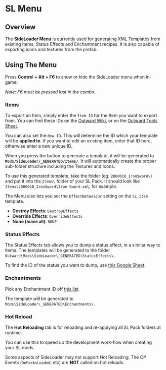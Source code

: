 # SL Menu

## Overview
The <b>SideLoader Menu</b> is currently used for generating XML Templates from existing Items, Status Effects and Enchantment recipes. It is also capable of exporting icons and textures from the prefab.

## Using The Menu

Press <b>Control + Alt + F6</b> to show or hide the SideLoader menu when in-game.

<i>Note: F6 must be pressed last in the combo.</i>

### Items

To export an Item, simply enter the `Item ID` for the Item you want to export from. You can find these IDs on the [Outward Wiki](https://outward.gamepedia.com), or on the [Outward Tools Sheet](https://docs.google.com/spreadsheets/d/1btxPTmgeRqjhqC5dwpPXWd49-_tX_OVLN1Uvwv525K4/edit#gid=673914692).

You can also set the `New ID`. This will determine the ID which your template will be <b>applied to</b>. If you want to edit an existing item, enter that ID here, otherwise enter a new unique ID.

When you press the button to generate a template, it will be generated to <b>`Mods/SideLoader/_GENERATED/Items/`</b>. It will automatically create the proper sub-folder structure including the Textures and Icons.

To use this generated template, take the folder (eg. `2000010_IronSword\`) and put it into the `Items\` folder of your SL Pack. It should look like `Items\2000010_IronSword\Iron Sword.xml`, for example.

The Menu also lets you set the `EffectBehaviour` setting on the `SL_Item` template.

* <b>Destroy Effects</b>: `DestroyEffects`
* <b>Override Effects</b>: `OverrideEffects`
* <b>None (leave all)</b>: `NONE`

### Status Effects

The Status Effects tab allows you to dump a status effect, in a similar way to items. The templates will be generated to the folder `Outward\Mods\SideLoader\_GENERATED\StatusEffects\`.

To find the ID of the status you want to dump, use [this Google Sheet](https://docs.google.com/spreadsheets/d/1btxPTmgeRqjhqC5dwpPXWd49-_tX_OVLN1Uvwv525K4/edit#gid=1969601658).

### Enchantments

Pick any Enchantment ID off [this list](https://github.com/sinaioutlander/Outward-SideLoader/blob/master/Resources/Enchantments.txt).

The template will be generated to `Mods\SideLoader\_GENERATED\Enchantments\`.

### Hot Reload

The <b>Hot Reloading</b> tab is for reloading and re-applying all SL Pack folders at runtime.

You can use this to speed up the development work-flow when creating your SL mods.

Some aspects of SideLoader may not support Hot Reloading. The C# Events (`OnPacksLoaded`, etc) are <b>NOT</b> called on hot reloads.
